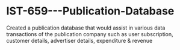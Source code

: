 # IST-659---Publication-Database
Created a publication database that would assist in various data transactions of the publication company such as user subscription, customer details, advertiser details, expenditure &amp; revenue
